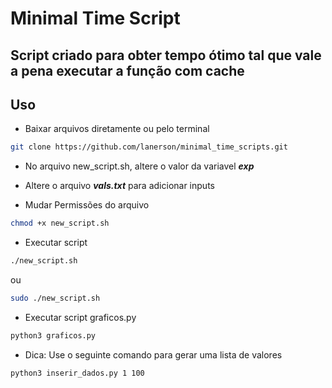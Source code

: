 # Minimal Time Script

## Script criado para obter tempo ótimo tal que vale a pena executar a função com cache

## Uso
- Baixar arquivos diretamente ou pelo terminal
``` bash
git clone https://github.com/lanerson/minimal_time_scripts.git
```
- No arquivo new_script.sh, altere o valor da variavel ***exp***

- Altere o arquivo ***vals.txt*** para adicionar inputs

- Mudar Permissões do arquivo
``` bash
chmod +x new_script.sh
```
- Executar script
``` bash
./new_script.sh
```
ou
``` bash
sudo ./new_script.sh
```
- Executar script graficos.py
``` bash
python3 graficos.py
```
- Dica: Use o seguinte comando para gerar uma lista de valores
``` bash
python3 inserir_dados.py 1 100
```

